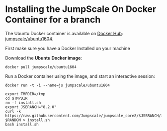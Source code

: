 # Installing the JumpScale On Docker Container for a branch

The Ubuntu Docker container is available on [Docker Hub](https://hub.docker.com/): [jumpscale/ubuntu1604](https://hub.docker.com/r/jumpscale/ubuntu1604).

First make sure you have a Docker Installed on your machine

Download the **Ubuntu Docker image**:

```
docker pull jumpscale/ubuntu1604
```

Run a Docker container using the image, and start an interactive session:

```
docker run -t -i --name=js jumpscale/ubuntu1604
```

```
export TMPDIR=/tmp
cd $TMPDIR
rm -f install.sh
export JSBRANCH="8.2.0"
curl -k https://raw.githubusercontent.com/Jumpscale/jumpscale_core8/$JSBRANCH/install/install.sh?$RANDOM > install.sh
bash install.sh
```
